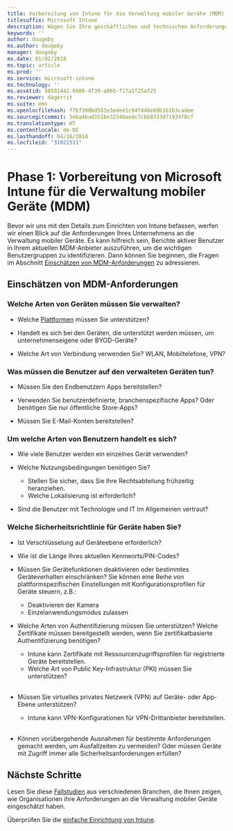 ```yaml
---
title: Vorbereitung von Intune für die Verwaltung mobiler Geräte (MDM)
titlesuffix: Microsoft Intune
description: Wägen Sie Ihre geschäftlichen und technischen Anforderungen ab, bevor Sie zu Microsoft Intune migrieren.
keywords: ''
author: dougeby
ms.author: dougeby
manager: dougeby
ms.date: 01/02/2018
ms.topic: article
ms.prod: ''
ms.service: microsoft-intune
ms.technology: ''
ms.assetid: 58591442-6606-4f39-a06b-f17a1f25af25
ms.reviewer: dagerrit
ms.suite: ems
ms.openlocfilehash: f7bf390bd581e3edee1c94f446e89b16163cadee
ms.sourcegitcommit: 5eba4bad151be32346aedc7cbb0333d71934f8cf
ms.translationtype: HT
ms.contentlocale: de-DE
ms.lasthandoff: 04/16/2018
ms.locfileid: "31021511"
---
```

# <a name="phase-1-prepare-microsoft-intune-for-mobile-device-management-mdm"></a>Phase 1: Vorbereitung von Microsoft Intune für die Verwaltung mobiler Geräte (MDM)

Bevor wir uns mit den Details zum Einrichten von Intune befassen, werfen wir einen Blick auf die Anforderungen Ihres Unternehmens an die Verwaltung mobiler Geräte. Es kann hilfreich sein, Berichte aktiver Benutzer in Ihrem aktuellen MDM-Anbieter auszuführen, um die wichtigen Benutzergruppen zu identifizieren. Dann können Sie beginnen, die Fragen im Abschnitt [Einschätzen von MDM-Anforderungen](migration-guide-prepare.md#assess-mdm-requirements) zu adressieren.

## <a name="assess-mdm-requirements"></a>Einschätzen von MDM-Anforderungen

### <a name="what-kinds-of-devices-do-you-need-to-manage"></a>Welche Arten von Geräten müssen Sie verwalten?

-   Welche [Plattformen](supported-devices-browsers.md) müssen Sie unterstützen?

-   Handelt es sich bei den Geräten, die unterstützt werden müssen, um unternehmenseigene oder BYOD-Geräte?

-   Welche Art von Verbindung verwenden Sie? WLAN, Mobiltelefone, VPN?

### <a name="what-do-your-users-need-to-do-on-managed-devices"></a>Was müssen die Benutzer auf den verwalteten Geräten tun?

-   Müssen Sie den Endbenutzern Apps bereitstellen?

-   Verwenden Sie benutzerdefinierte, branchenspezifische Apps? Oder benötigen Sie nur öffentliche Store-Apps?

-   Müssen Sie E-Mail-Konten bereitstellen?

### <a name="what-kinds-of-users"></a>Um welche Arten von Benutzern handelt es sich?

-   Wie viele Benutzer werden ein einzelnes Gerät verwenden?

-   Welche Nutzungsbedingungen benötigen Sie?

    -   Stellen Sie sicher, dass Sie Ihre Rechtsabteilung frühzeitig heranziehen.
    -   Welche Lokalisierung ist erforderlich?

-   Sind die Benutzer mit Technologie und IT im Allgemeinen vertraut?

### <a name="what-is-your-device-security-policy"></a>Welche Sicherheitsrichtlinie für Geräte haben Sie?

- Ist Verschlüsselung auf Geräteebene erforderlich?

- Wie ist die Länge Ihres aktuellen Kennworts/PIN-Codes?

- Müssen Sie Gerätefunktionen deaktivieren oder bestimmtes Geräteverhalten einschränken? Sie können eine Reihe von plattformspezifischen Einstellungen mit Konfigurationsprofilen für Geräte steuern, z.B.:
    - Deaktivieren der Kamera
    - Einzelanwendungsmodus zulassen<br/>

- Welche Arten von Authentifizierung müssen Sie unterstützen? Welche Zertifikate müssen bereitgestellt werden, wenn Sie zertifikatbasierte Authentifizierung benötigen?
  - Intune kann Zertifikate mit Ressourcenzugriffsprofilen für registrierte Geräte bereitstellen.
  -   Welche Art von Public Key-Infrastruktur (PKI) müssen Sie unterstützen?
  <br></br>
- Müssen Sie virtuelles privates Netzwerk (VPN) auf Geräte- oder App-Ebene unterstützen?

  -   Intune kann VPN-Konfigurationen für VPN-Drittanbieter bereitstellen.
  <br/><br/>
- Können vorübergehende Ausnahmen für bestimmte Anforderungen gemacht werden, um Ausfallzeiten zu vermeiden? Oder müssen Geräte mit Zugriff immer alle Sicherheitsanforderungen erfüllen?

## <a name="next-steps"></a>Nächste Schritte
Lesen Sie diese [Fallstudien](https://customers.microsoft.com/story/mwh-global-now-part-of-stantec-secures-mobile-devices-with-intune) aus verschiedenen Branchen, die Ihnen zeigen, wie Organisationen ihre Anforderungen an die Verwaltung mobiler Geräte eingeschätzt haben.

Überprüfen Sie die [einfache Einrichtung von Intune](migration-guide-setup.md).
